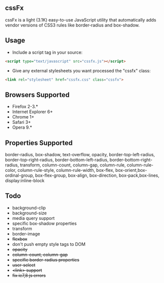 cssFx
------

cssFx is a light (3.1K) easy-to-use JavaScript utility that automatically adds vendor versions of CSS3 rules like border-radius and box-shadow.

Usage
------
 * Include a script tag in your source:

``` html
<script type="text/javascript" src="cssfx.js"></script>
```

 * Give any external stylesheets you want processed the "cssfx" class:

 ``` html
 <link rel="stylesheet" href="cssfx.css" class="cssfx">
 ```

Browsers Supported
------

  * Firefox 2-3.*
  * Internet Explorer 6+
  * Chrome 1+
  * Safari 3+
  * Opera 9.*

Properties Supported
------
border-radius, box-shadow, text-overflow, opacity, border-top-left-radius, border-top-right-radius, border-bottom-left-radius, border-bottom-right-radius, transform, column-count, column-gap, column-rule, column-rule-color, column-rule-style, column-rule-width, box-flex, box-orient,box-ordinal-group, box-flex-group, box-align, box-direction, box-pack,box-lines, display:inline-block

Todo
------

  * background-clip
  * background-size
  * media query support
  * specific box-shadow properties
  * transform
  * border-image
  * <del>flexbox</del>
  * don't push empty style tags to DOM
  * <del>opacity</del>
  * <del>column-count, column-gap</del>
  * <del>specific border-radius properties</del>
  * <del>user-select</del>
  * <del>&lt;link&gt; support</del>
  * <del>fix ie7,8 js errors</del>
